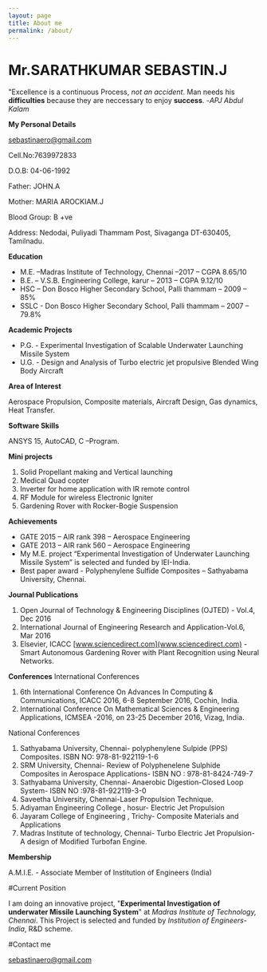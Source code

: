 ```yaml
---
layout: page
title: About me
permalink: /about/
---
```


# Mr.SARATHKUMAR SEBASTIN.J
"Excellence is a continuous Process, *not an accident*. Man needs his **difficulties** because they are neccessary to enjoy **success**. -*APJ Abdul Kalam*


**My Personal Details**

sebastinaero@gmail.com

Cell.No:7639972833

D.O.B: 04-06-1992

Father: JOHN.A

Mother: MARIA AROCKIAM.J

Blood Group: B +ve

Address: Nedodai, Puliyadi Thammam Post, Sivaganga DT-630405, Tamilnadu.


**Education** 

* M.E. –Madras Institute of Technology, Chennai –2017 – CGPA 8.65/10
* B.E. – V.S.B. Engineering College, karur – 2013 – CGPA 9.12/10
* HSC – Don Bosco Higher Secondary School, Palli thammam – 2009 – 85%
* SSLC - Don Bosco Higher Secondary School, Palli thammam – 2007 – 79.8%

**Academic Projects**

* P.G. - Experimental Investigation of Scalable Underwater Launching Missile System
* U.G. - Design and Analysis of Turbo electric jet propulsive Blended Wing Body Aircraft

**Area of Interest**

Aerospace Propulsion, Composite materials, Aircraft Design, Gas dynamics, Heat Transfer.

**Software Skills**

ANSYS 15, AutoCAD, C –Program. 

**Mini projects**

1. Solid Propellant making and Vertical launching
2. Medical Quad copter
3. Inverter for home application with IR remote control
4. RF Module for wireless Electronic Igniter
5. Gardening Rover with Rocker-Bogie Suspension  
 
**Achievements**

* GATE 2015 – AIR rank 398 – Aerospace Engineering
* GATE 2013 – AIR rank 560 – Aerospace Engineering
* My M.E. project “Experimental Investigation of Underwater Launching Missile System” is selected and funded by IEI-India.
* Best paper award - Polyphenylene Sulfide Composites – Sathyabama University, Chennai.

**Journal Publications**

1.	Open Journal of Technology & Engineering Disciplines (OJTED) - Vol.4, Dec 2016
2.	International Journal of Engineering Research and Application-Vol.6, Mar 2016
3.	Elsevier, ICACC [www.sciencedirect.com](www.sciencedirect.com) - Smart Autonomous Gardening Rover with Plant Recognition using Neural Networks.

**Conferences**
International Conferences

1.	6th International Conference On Advances In Computing & Communications, ICACC 2016, 6-8 September 2016, Cochin, India.
2.	International Conference On Mathematical Sciences & Engineering Applications, ICMSEA -2016, on 23-25 December 2016, Vizag, India.

National Conferences

1.	Sathyabama University, Chennai-  polyphenylene Sulpide (PPS) Composites. ISBN NO: 978-81-922119-1-6
2.	SRM University, Chennai- Review of Polyphenelene Sulphide Composites in Aerospace Applications- ISBN NO : 978-81-8424-749-7
3.	Sathyabama University, Chennai- Anaerobic Digestion-Closed Loop System- ISBN NO :978-81-922119-3-0
4.	Saveetha University, Chennai-Laser Propulsion Technique. 
5.	Adiyaman Engineering College , hosur- Electric Jet Propulsion
6.	Jayaram College of Engineering , Trichy- Composite Materials and Applications
7.	Madras Institute of technology, Chennai- Turbo Electric Jet Propulsion- A design of Modified Turbofan Engine.

**Membership**

A.M.I.E. - Associate Member of Institution of Engineers (India)


#Current Position

I am doing an innovative project, "**Experimental Investigation of underwater Missile Launching System**" at *Madras Institute of Technology, Chennai*. This Project is selected and funded by *Institution of Engineers-India*, R&D scheme.

#Contact me

[sebastinaero@gmail.com](sebastinaero@gmail.com)
